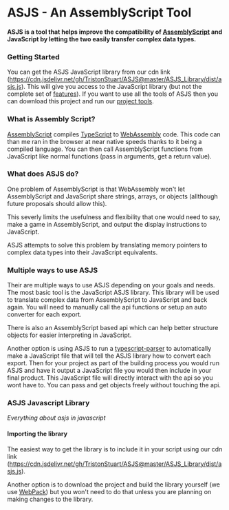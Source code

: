 # ASJS - An AssemblyScript Tool

**ASJS is a tool that helps improve the compatibility of [AssemblyScript](https://www.assemblyscript.org/) and JavaScript by letting the two easily transfer complex data types.**

### Getting Started

You can get the ASJS JavaScript library from our cdn link (https://cdn.jsdelivr.net/gh/TristonStuart/ASJS@master/ASJS_Library/dist/asjs.js). This will give you access to the JavaScript library (but not the complete set of [features](#multiple-ways-to-use-asjs)). If you want to use all the tools of ASJS then you can download this project and run our [project tools](#).

### What is Assembly Script?

[AssemblyScript](https://www.assemblyscript.org/) compiles [TypeScript](http://www.typescriptlang.org/) to [WebAssembly](http://webassembly.org/) code. This code can than me ran in the browser at near native speeds thanks to it being a compiled language. You can then call AssemblyScript functions from JavaScript like normal functions (pass in arguments, get a return value).

### What does ASJS do?

One problem of AssemblyScript is that WebAssembly won't let AssemblyScript and JavaScript share strings, arrays, or objects (allthough future proposals should allow this). <br>

This severly limits the usefulness and flexibility that one would need to say, make a game in AssemblyScript, and output the display instructions to JavaScript. <br>

ASJS attempts to solve this problem by translating memory pointers to complex data types into their JavaScript equivalents.


### Multiple ways to use ASJS

Their are multiple ways to use ASJS depending on your goals and needs. The most basic tool is the JavaScript ASJS library. This library will be used to translate complex data from AssemblyScript to JavaScript and back again. You will need to manually call the api functions or setup an auto converter for each export. <br>

There is also an AssemblyScript based api which can help better structure objects for easier interpreting in JavaScript. <br>

Another option is using ASJS to run a [typescript-parser](https://www.npmjs.com/package/typescript-parser) to automatically make a JavaScript file that will tell the ASJS library how to convert each export. Then for your project as part of the building process you would run ASJS and have it output a JavaScript file you would then include in your final product. This JavaScript file will directly interact with the api so you wont have to. You can pass and get objects freely without touching the api.

### ASJS Javascript Library

*Everything about asjs in javascript*

#### Importing the library

The easiest way to get the library is to include it in your script using our cdn link (https://cdn.jsdelivr.net/gh/TristonStuart/ASJS@master/ASJS_Library/dist/asjs.js). <br>

Another option is to download the project and build the library yourself (we use [WebPack](https://webpack.js.org/)) but you won't need to do that unless you are planning on making changes to the library.